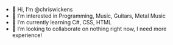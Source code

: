 - 👋 Hi, I’m @chriswickens
- 👀 I’m interested in Programming, Music, Guitars, Metal Music
- 🌱 I’m currently learning C#, CSS, HTML
- 💞️ I’m looking to collaborate on nothing right now, I need more experience!

<!---
chriswickens/chriswickens is a ✨ special ✨ repository because its `README.md` (this file) appears on your GitHub profile.
You can click the Preview link to take a look at your changes.
--->
